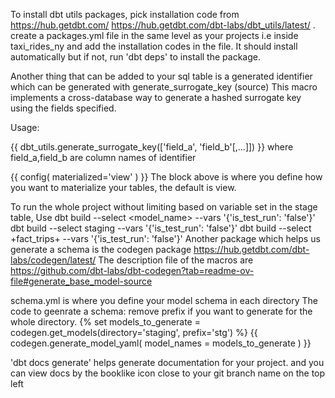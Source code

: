To install dbt utils packages, pick installation code from 
https://hub.getdbt.com/
https://hub.getdbt.com/dbt-labs/dbt_utils/latest/ .
create a packages.yml file in the same level as your projects i.e inside taxi_rides_ny 
and add the installation codes in the file. It should install automatically but if not,
run 'dbt deps' to install the package.

Another thing that can be added to your sql table is a generated identifier which can be generated with
generate_surrogate_key (source)
This macro implements a cross-database way to generate a hashed surrogate key using the fields specified.

Usage:

{{ dbt_utils.generate_surrogate_key(['field_a', 'field_b'[,...]]) }}
where field_a,field_b are column names of identifier

{{
    config(
        materialized='view'
    )
}}
The block above is where you define how you want to materialize your tables, the default is view.


To run the whole project without limiting based on variable set in the stage table, Use 
dbt build --select <model_name> --vars '{'is_test_run': 'false'}'
dbt build --select staging --vars '{'is_test_run': 'false'}'
dbt build --select +fact_trips+ --vars '{'is_test_run': 'false'}'
Another package which helps us generate a schema is the codegen package
https://hub.getdbt.com/dbt-labs/codegen/latest/
The description file of the macros are 
https://github.com/dbt-labs/dbt-codegen?tab=readme-ov-file#generate_base_model-source

schema.yml is where you define your model schema in each directory
The code to geenrate a schema: remove prefix if you want to generate for the whole directory.
{% set models_to_generate = codegen.get_models(directory='staging', prefix='stg') %}
{{ codegen.generate_model_yaml(
    model_names = models_to_generate
) }}

'dbt docs generate' helps generate documentation for your project.
and you can view docs by the booklike icon close to your git branch name on the top left 